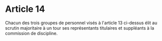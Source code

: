 # Article 14

Chacun des trois groupes de personnel visés à l'article 13 ci-dessus élit au scrutin majoritaire à un tour ses représentants titulaires et suppléants à la commission de discipline.

